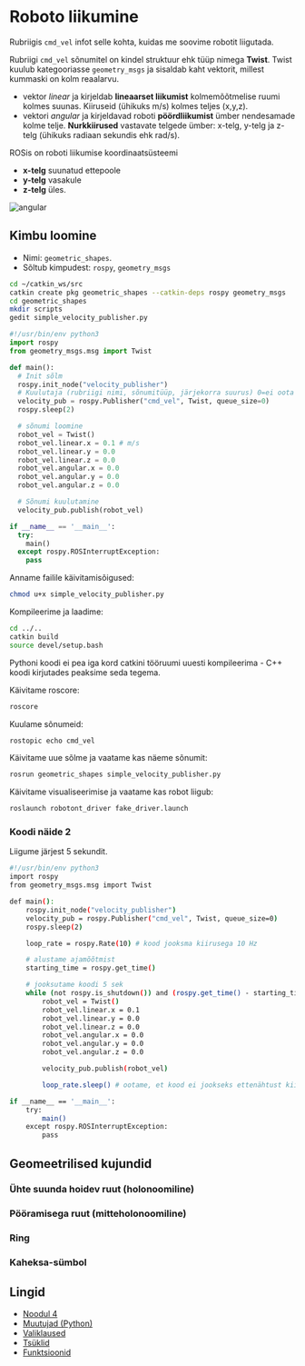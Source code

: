 # Roboto liikumine

Rubriigis `cmd_vel` infot selle kohta, kuidas me soovime robotit liigutada.

Rubriigi `cmd_vel` sõnumitel on kindel struktuur ehk tüüp nimega **Twist**. Twist kuulub kategooriasse `geometry_msgs` ja sisaldab kaht vektorit, millest kummaski on kolm reaalarvu.

- vektor _linear_ ja kirjeldab **lineaarset liikumist** kolmemõõtmelise ruumi kolmes suunas. Kiiruseid (ühikuks m/s) kolmes teljes (x,y,z).
- vektori _angular_ ja kirjeldavad roboti **pöördliikumist** ümber nendesamade kolme telje. **Nurkkiirused** vastavate telgede ümber: x-telg, y-telg ja z-telg (ühikuks radiaan sekundis ehk rad/s).

ROSis on roboti liikumise koordinaatsüsteemi 

- **x-telg** suunatud ettepoole
- **y-telg** vasakule
- **z-telg** üles.

![angular](img/angular.gif)

## Kimbu loomine

- Nimi: `geometric_shapes`.
- Sõltub kimpudest: `rospy`, `geometry_msgs`

```bash
cd ~/catkin_ws/src
catkin create pkg geometric_shapes --catkin-deps rospy geometry_msgs
cd geometric_shapes
mkdir scripts
gedit simple_velocity_publisher.py
```

```python
#!/usr/bin/env python3
import rospy
from geometry_msgs.msg import Twist

def main():
  # Init sõlm
  rospy.init_node("velocity_publisher")
  # Kuulutaja (rubriigi nimi, sõnumitüüp, järjekorra suurus) 0=ei oota järjekorras
  velocity_pub = rospy.Publisher("cmd_vel", Twist, queue_size=0)
  rospy.sleep(2)

  # sõnumi loomine
  robot_vel = Twist()
  robot_vel.linear.x = 0.1 # m/s
  robot_vel.linear.y = 0.0
  robot_vel.linear.z = 0.0
  robot_vel.angular.x = 0.0
  robot_vel.angular.y = 0.0
  robot_vel.angular.z = 0.0

  # Sõnumi kuulutamine
  velocity_pub.publish(robot_vel)

if __name__ == '__main__':
  try:
    main()
  except rospy.ROSInterruptException:
    pass
```

Anname failile käivitamisõigused:

```bash
chmod u+x simple_velocity_publisher.py
```

Kompileerime ja laadime:

```bash
cd ../..
catkin build
source devel/setup.bash
```

Pythoni koodi ei pea iga kord catkini tööruumi uuesti kompileerima - C++ koodi kirjutades peaksime seda tegema.

Käivitame roscore:

```bash
roscore
```

Kuulame sõnumeid:

```bash
rostopic echo cmd_vel
```

Käivitame uue sõlme ja vaatame kas näeme sõnumit:

```bash
rosrun geometric_shapes simple_velocity_publisher.py
```

Käivitame visualiseerimise ja vaatame kas robot liigub:

```bash
roslaunch robotont_driver fake_driver.launch
```

### Koodi näide 2

Liigume järjest 5 sekundit.

```bash
#!/usr/bin/env python3
import rospy
from geometry_msgs.msg import Twist

def main():
    rospy.init_node("velocity_publisher")
    velocity_pub = rospy.Publisher("cmd_vel", Twist, queue_size=0)
    rospy.sleep(2)

    loop_rate = rospy.Rate(10) # kood jooksma kiirusega 10 Hz

    # alustame ajamõõtmist
    starting_time = rospy.get_time()

    # jooksutame koodi 5 sek
    while (not rospy.is_shutdown()) and (rospy.get_time() - starting_time < 5):
        robot_vel = Twist()
        robot_vel.linear.x = 0.1
        robot_vel.linear.y = 0.0
        robot_vel.linear.z = 0.0
        robot_vel.angular.x = 0.0
        robot_vel.angular.y = 0.0
        robot_vel.angular.z = 0.0

        velocity_pub.publish(robot_vel)

        loop_rate.sleep() # ootame, et kood ei jookseks ettenähtust kiiremini

if __name__ == '__main__':
    try:
        main()
    except rospy.ROSInterruptException:
        pass
```

## Geomeetrilised kujundid

### Ühte suunda hoidev ruut (holonoomiline)

### Pööramisega ruut (mitteholonoomiline)

### Ring

### Kaheksa-sümbol

## Lingid

- [Noodul 4](https://sisu.ut.ee/rosak/moodul-4)
- [Muutujad (Python)](https://courses.cs.ut.ee/2022/progmaa/spring/Main/PARTIIMuutujad)
- [Valiklaused](https://courses.cs.ut.ee/2022/progmaa/spring/Main/PARTIIIValikulause1)
- [Tsüklid](https://courses.cs.ut.ee/2022/progmaa/spring/Main/PARTVTsykkel1)
- [Funktsioonid](https://courses.cs.ut.ee/2022/progmaa/spring/Main/PARTVIIFunktsioon1)
